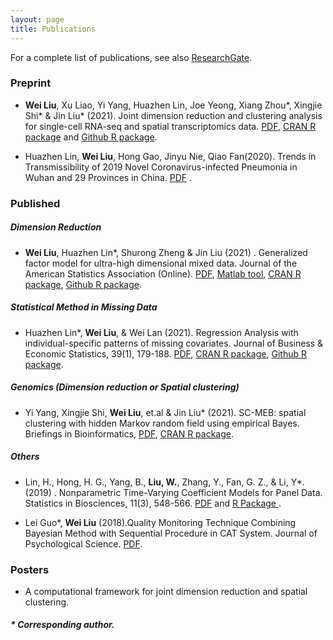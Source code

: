 ```yaml
---
layout: page
title: Publications
---
```


<!--Key publications are described in more detail on the [Research](research.html) page.--> 
For a complete list of publications, see also [ResearchGate](https://www.researchgate.net/profile/Liu-Wei-59).



### Preprint

- **Wei Liu**, Xu Liao, Yi Yang, Huazhen Lin, Joe Yeong, Xiang Zhou\*, Xingjie Shi\* & Jin Liu\* (2021). Joint dimension reduction and clustering analysis for single-cell RNA-seq and spatial transcriptomics data. <a href="https://www.biorxiv.org/content/10.1101/2021.12.25.474153v3">PDF</a>, <a href="https://CRAN.R-project.org/package=DR.SC"> CRAN R package</a>  and <a href="https://github.com/feiyoung/DR.SC"> Github R package</a>.
 
- Huazhen Lin, **Wei Liu**, Hong Gao, Jinyu Nie, Qiao Fan(2020). Trends in Transmissibility of 2019 Novel
Coronavirus-infected Pneumonia in Wuhan and 29
Provinces in China.  <a href="https://www.medrxiv.org/content/10.1101/2020.02.21.20026468v1">PDF</a> . 

### Published
##### Dimension Reduction

- **Wei Liu**, Huazhen Lin\*, Shurong Zheng & Jin Liu (2021) . Generalized factor model for ultra-high dimensional mixed data. Journal of the American Statistics Association (Online). [PDF](https://www.tandfonline.com/doi/full/10.1080/01621459.2021.1999818), [Matlab tool](https://github.com/feiyoung/MGFM), [CRAN R package](https://CRAN.R-project.org/package=GFM), [Github R package](https://github.com/feiyoung/GFM).

##### Statistical Method in Missing Data 

- Huazhen Lin\*, **Wei Liu**, & Wei Lan (2021).   Regression Analysis with individual-specific patterns of missing covariates. Journal of Business & Economic Statistics, 39(1), 179-188. [PDF](https://www.tandfonline.com/doi/full/10.1080/07350015.2019.1635486), [CRAN R package](https://CRAN.R-project.org/package=ILSE), [Github R package](https://github.com/feiyoung/ILSE).



##### Genomics (Dimension reduction or Spatial clustering)

- Yi Yang, Xingjie Shi, **Wei Liu**, et.al & Jin Liu\* (2021). SC-MEB: spatial clustering with hidden Markov random field using empirical Bayes. Briefings in Bioinformatics,  <a href="https://doi.org/10.1093/bib/bbab466">PDF</a>, <a href="https://CRAN.R-project.org/package=SC.MEB"> CRAN R package</a>.
  

##### Others

- Lin, H., Hong, H. G., Yang, B., **Liu, W.**, Zhang, Y., Fan, G. Z., & Li, Y\*. (2019) . Nonparametric Time-Varying Coefficient Models for Panel Data. Statistics in Biosciences, 11(3), 548-566. <a href="https://link.springer.com/article/10.1007/s12561-019-09248-0">PDF</a> and <a href="https://github.com/feiyoung/nptvcmPD">R Package </a>.

- Lei Guo\*, **Wei Liu** (2018).Quality Monitoring Technique Combining Bayesian Method with Sequential Procedure in CAT System. Journal of Psychological Science.  <a href="http://www.psysci.org/EN/abstract/abstract10065.shtml">PDF</a>.
  

### Posters

- A computational framework for joint dimension reduction and spatial clustering.




##### \* Corresponding author.
